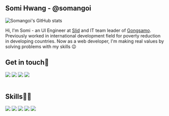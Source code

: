 <h2>Somi Hwang - @somangoi</h2>

![Somangoi's GitHub stats](https://github-readme-stats.vercel.app/api?username=somangoi&theme=tokyonight&show_icons=true)
<br/>

Hi, I'm Somi - an UI Engineer at [Slid](https://www.slid.cc/ko) and IT team leader of [Gongsamo](https://0044.notion.site/1bc5d7d240f94aa5a0264da605bf2ef3). Previously worked in international development field for poverty reduction in developing countries. Now as a web developer, I'm making real values by solving problems with my skills 😉

<h2>Get in touch🫰</h2>
<a href="https://www.somihwang.com/" target="_blank"><img src="https://img.shields.io/badge/Blog-000000?style=flat-square&logoColor=white"/></a>
<a href="https://www.linkedin.com/in/somi-hwang/" target="_blank"><img src="https://img.shields.io/badge/Linkedin-0A66C2?style=flat-square&logo=Linkedin&logoColor=white"/></a>
<a href="https://www.instagram.com/somi.dev" target="_blank"><img src="https://img.shields.io/badge/Instagram-E4405F?style=flat-square&logo=Instagram&logoColor=white"/></a>
<a href="mailto: somi.c.hwang@gmail.com" target="_blank"><img src="https://img.shields.io/badge/somi.c.hwang@gmail.com-EA4335?style=flat-square&logo=Gmail&logoColor=white"/></a> 
<br/>
<br/>
<h2>Skills👩‍💻</h2>
<span><img src="https://img.shields.io/badge/HTML5-E34F26?style=flat-square&logo=HTML5&logoColor=white"/></span> 
<span><img src="https://img.shields.io/badge/CSS3-1572B6?style=flat-square&logo=CSS3&logoColor=white"/></span> 
<span><img src="https://img.shields.io/badge/React-61DAFB?style=flat-square&logo=React&logoColor=white"/></span>
<span><img src="https://img.shields.io/badge/JavaScript-007396?style=flat-square&logo=JavaScript&logoColor=white"/></span>
<span><img src="https://img.shields.io/badge/TypeScript-3178C6?style=flat-square&logo=TypeScript&logoColor=white"/></span>

<br/><br/>



